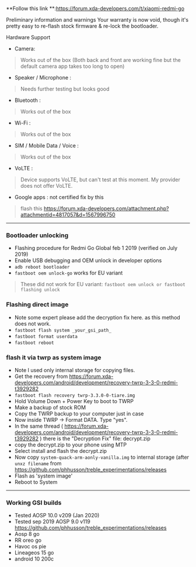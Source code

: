 **Follow this link **:https://forum.xda-developers.com/t/xiaomi-redmi-go

Preliminary information and warnings
Your warranty is now void, though it's pretty easy to re-flash stock firmware & re-lock the bootloader.

Hardware Support
* Camera: 
> Works out of the box (Both back and front are working fine but the default camera app takes too long to open)
* Speaker / Microphone : 
> Needs further testing but looks good
* Bluetooth : 
> Works out of the box
* Wi-Fi : 
> Works out of the box
* SIM / Mobile Data / Voice : 
> Works out of the box
* VoLTE : 
> Device supports VoLTE, but can't test at this moment. My provider does not offer VoLTE.
* Google apps : not certified fix by this 
> flash this https://forum.xda-developers.com/attachment.php?attachmentid=4817057&d=1567996750
***

### Bootloader unlocking 

* Flashing procedure for Redmi Go Global feb 1 2019 (verified on July 2019)
* Enable USB debugging and OEM unlock in developer options
* `adb reboot bootloader`
* `fastboot oem unlock-go` works for EU variant
>  These did not work for EU variant: `fastboot oem unlock or fastboot flashing unlock` 

### Flashing direct image

*  Note some expert please add the decryption fix here. as this method does not work.
* `fastboot flash system _your_gsi_path_`
* `fastboot format userdata `
* `fastboot reboot`

### flash it via twrp as system image

* Note I used only internal storage for copying files.
* Get the recovery from https://forum.xda-developers.com/android/development/recovery-twrp-3-3-0-redmi-t3929282
* `fastboot flash recovery twrp-3.3.0-0-tiare.img`
* Hold Volume Down + Power Key to boot to TWRP
* Make a backup of stock ROM
* Copy the TWRP backup to your computer just in case
* Now inside TWRP -> Format DATA. Type "yes".
* In the same thread ( https://forum.xda-developers.com/android/development/recovery-twrp-3-3-0-redmi-t3929282 ) there is the "Decryption Fix" file: decrypt.zip
* copy the decrypt.zip to your phone using MTP
* Select install and flash the decrypt.zip
* Now copy `system-quack-arm-aonly-vanilla.img` to internal storage (after` unxz filename` from  https://github.com/phhusson/treble_experimentations/releases
* Flash as 'system image'
* Reboot to System


***


### Working GSI builds 

* Tested AOSP 10.0 v209 (Jan 2020) 
* Tested sep 2019 AOSP 9.0 v119 https://github.com/phhusson/treble_experimentations/releases   
* Aosp 8 go
* RR oreo go 
* Havoc os pie
* Lineageos 15 go 
* android 10 200c




